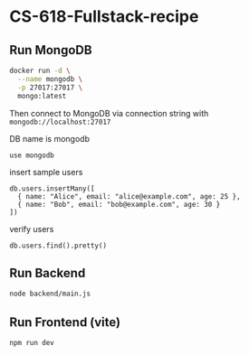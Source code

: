# CS-618-Fullstack-recipe

## Run MongoDB
```bash
docker run -d \
  --name mongodb \
  -p 27017:27017 \
  mongo:latest
```

Then connect to MongoDB via connection string with `mongodb://localhost:27017`

DB name is mongodb
```
use mongodb
```

insert sample users
```
db.users.insertMany([
  { name: "Alice", email: "alice@example.com", age: 25 },
  { name: "Bob", email: "bob@example.com", age: 30 }
])
```

verify users
```
db.users.find().pretty()
```

## Run Backend
```bash
node backend/main.js
```

## Run Frontend (vite)
```bash
npm run dev
```
